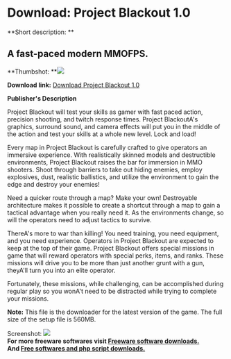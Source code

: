 # Download: Project Blackout 1.0

**Short description: **

## A fast-paced modern MMOFPS.

  
**Thumbshot: **![](http://www.freewarefiles.com/screenshot/projectblackout_md.jpg)   
  
**Download link:** [Download Project Blackout 1.0](http://freesoftwares.boysofts.com/Project-Blackout_program_73358.html)  
  

**Publisher's Description**  
  

Project Blackout will test your skills as gamer with fast paced action,
precision shooting, and twitch response times. Project BlackoutA's graphics,
surround sound, and camera effects will put you in the middle of the action
and test your skills at a whole new level. Lock and load!

Every map in Project Blackout is carefully crafted to give operators an
immersive experience. With realistically skinned models and destructible
environments, Project Blackout raises the bar for immersion in MMO shooters.
Shoot through barriers to take out hiding enemies, employ explosives, dust,
realistic ballistics, and utilize the environment to gain the edge and destroy
your enemies!

Need a quicker route through a map? Make your own! Destroyable architecture
makes it possible to create a shortcut through a map to gain a tactical
advantage when you really need it. As the environments change, so will the
operators need to adjust tactics to survive.

ThereA's more to war than killing! You need training, you need equipment, and
you need experience. Operators in Project Blackout are expected to keep at the
top of their game. Project Blackout offers special missions in game that will
reward operators with special perks, items, and ranks. These missions will
drive you to be more than just another grunt with a gun, theyA'll turn you
into an elite operator.

Fortunately, these missions, while challenging, can be accomplished during
regular play so you wonA't need to be distracted while trying to complete your
missions.

**Note:** This file is the downloader for the latest version of the game. The full size of the setup file is 560MB.

  
  
Screenshot: ![](http://www.freewarefiles.com/screenshot/projectblackout.jpg)  
**For more freeware softwares visit [Freeware software downloads.](http://freesoftwares.boysofts.com/)**   
**And [Free softwares and php script downloads.](http://www.boysofts.com/)**

